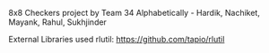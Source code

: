 8x8 Checkers project by Team 34
Alphabetically - Hardik, Nachiket, Mayank, Rahul, Sukhjinder



External Libraries used
rlutil: https://github.com/tapio/rlutil
